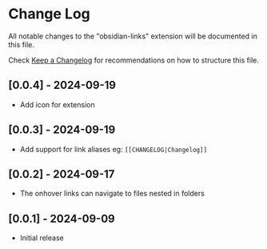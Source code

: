 # Change Log

All notable changes to the "obsidian-links" extension will be documented in this file.

Check [Keep a Changelog](http://keepachangelog.com/) for recommendations on how to structure this file.

## [0.0.4] - 2024-09-19

- Add icon for extension

## [0.0.3] - 2024-09-19

- Add support for link aliases eg: `[[CHANGELOG|Changelog]]`

## [0.0.2] - 2024-09-17

- The onhover links can navigate to files nested in folders

## [0.0.1] - 2024-09-09

- Initial release
